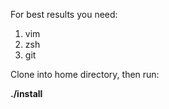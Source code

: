 For best results you need:

1. vim
2. zsh
3. git


Clone into home directory, then run: 

**./install** 


